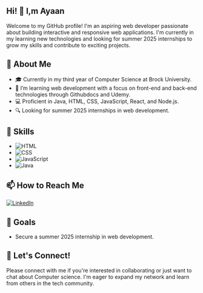 ## Hi! 👋 I,m Ayaan

Welcome to my GitHub profile! I'm an aspiring web developer passionate about building interactive and responsive web applications. I'm currently in my learning new technologies and looking for summer 2025 internships to grow my skills and contribute to exciting projects.

## 🚀 About Me

- 🎓 Currently in my third year of Computer Science at Brock University.
- 🌱 I’m learning web development with a focus on front-end and back-end technologies through Githubdocs and Udemy.
- 💻 Proficient in Java, HTML, CSS, JavaScript, React, and Node.js.
- 🔍 Looking for summer 2025 internships in web development.

## 💼 Skills

- ![HTML](https://img.shields.io/badge/-HTML5-E34F26?style=flat&logo=html5&logoColor=white)
- ![CSS](https://img.shields.io/badge/-CSS3-1572B6?style=flat&logo=css3&logoColor=white)
- ![JavaScript](https://img.shields.io/badge/-JavaScript-F7DF1E?style=flat&logo=javascript&logoColor=black)
- ![Java](https://img.shields.io/badge/-Java-007396?style=flat&logo=java&logoColor=white)


## 📫 How to Reach Me

[![LinkedIn](https://img.shields.io/badge/-LinkedIn-blue?style=flat&logo=linkedin&logoColor=white)](https://www.linkedin.com/in/ayaan-rathod-6311a3307)


## 🎯 Goals

- Secure a summer 2025 internship in web development.

## 🤝 Let's Connect!

Please connect with me if you're interested in collaborating or just want to chat about Computer science. I'm eager to expand my network and learn from others in the tech community.

